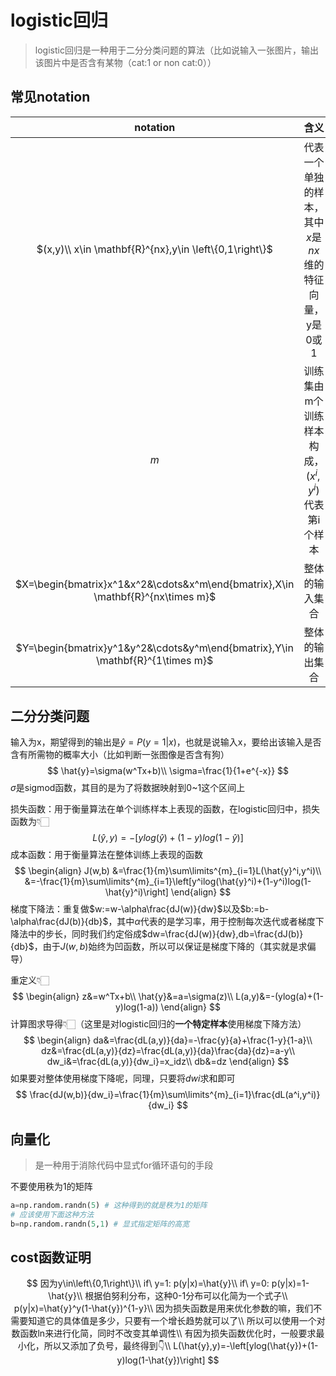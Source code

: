 # logistic回归

>   logistic回归是一种用于二分分类问题的算法（比如说输入一张图片，输出该图片中是否含有某物（cat:1 or non cat:0））

## 常见notation

|                           notation                           |                          含义                          |                        附加                         |
| :----------------------------------------------------------: | :----------------------------------------------------: | :-------------------------------------------------: |
|    $(x,y)\\ x\in \mathbf{R}^{nx},y\in \left\{0,1\right\}$    | 代表一个单独的样本，其中$x$是$nx$维的特征向量，y是0或1 |                                                     |
|                             $m$                              | 训练集由m个训练样本构成，$(x^{i},y^{i})$代表第i个样本  | 一般使用$m_{test}$表示测试集，$m_{train}$表示训练集 |
| $X=\begin{bmatrix}x^1&x^2&\cdots&x^m\end{bmatrix},X\in \mathbf{R}^{nx\times m}$ |                     整体的输入集合                     |                                                     |
| $Y=\begin{bmatrix}y^1&y^2&\cdots&y^m\end{bmatrix},Y\in \mathbf{R}^{1\times m}$ |                     整体的输出集合                     |                                                     |

## 二分分类问题

输入为x，期望得到的输出是$\hat{y}=P(y=1|x)$，也就是说输入x，要给出该输入是否含有所需物的概率大小（比如判断一张图像是否含有狗）
$$
\hat{y}=\sigma(w^Tx+b)\\
\sigma=\frac{1}{1+e^{-x}}
$$
$\sigma$是sigmod函数，其目的是为了将数据映射到0~1这个区间上

损失函数：用于衡量算法在单个训练样本上表现的函数，在logistic回归中，损失函数为👇🏻
$$
L(\hat{y},y)=-\left[ylog(\hat{y})+(1-y)log(1-\hat{y})\right]
$$
成本函数：用于衡量算法在整体训练上表现的函数
$$
\begin{align}
J(w,b)
&=\frac{1}{m}\sum\limits^{m}_{i=1}L(\hat{y}^i,y^i)\\
&=-\frac{1}{m}\sum\limits^{m}_{i=1}\left[y^ilog(\hat{y}^i)+(1-y^i)log(1-\hat{y}^i)\right]
\end{align} 
$$
梯度下降法：重复做$w:=w-\alpha\frac{dJ(w)}{dw}$以及$b:=b-\alpha\frac{dJ(b)}{db}$，其中$\alpha$代表的是学习率，用于控制每次迭代或者梯度下降法中的步长，同时我们约定俗成$dw=\frac{dJ(w)}{dw},db=\frac{dJ(b)}{db}$，由于$J(w,b)$始终为凹函数，所以可以保证是梯度下降的（其实就是求偏导）

重定义👇🏻
$$
\begin{align}
z&=w^Tx+b\\
\hat{y}&=a=\sigma(z)\\
L(a,y)&=-(ylog(a)+(1-y)log(1-a))
\end{align}
$$
  计算图求导得👇🏻（这里是对logistic回归的**一个特定样本**使用梯度下降方法）
$$
\begin{align}
da&=\frac{dL(a,y)}{da}=-\frac{y}{a}+\frac{1-y}{1-a}\\
dz&=\frac{dL(a,y)}{dz}=\frac{dL(a,y)}{da}\frac{da}{dz}=a-y\\
dw_i&=\frac{dL(a,y)}{dw_i}=x_idz\\
db&=dz
\end{align}
$$
如果要对整体使用梯度下降呢，同理，只要将$dwi$求和即可
$$
\frac{dJ(w,b)}{dw_i}=\frac{1}{m}\sum\limits^{m}_{i=1}\frac{dL(a^i,y^i)}{dw_i}
$$

## 向量化

>   是一种用于消除代码中显式for循环语句的手段

不要使用秩为1的矩阵

```python
a=np.random.randn(5) # 这种得到的就是秩为1的矩阵
# 应该使用下面这种方法
b=np.random.randn(5,1) # 显式指定矩阵的高宽
```

## cost函数证明

$$
因为y\in\left\{0,1\right\}\\
if\ y=1: p(y|x)=\hat{y}\\
if\ y=0: p(y|x)=1-\hat{y}\\
根据伯努利分布，这种0-1分布可以化简为一个式子\\ 
p(y|x)=\hat{y}^y(1-\hat{y})^{1-y}\\
因为损失函数是用来优化参数的嘛，我们不需要知道它的具体值是多少，只要有一个增长趋势就可以了\\ 所以可以使用一个对数函数ln来进行化简，同时不改变其单调性\\ 
有因为损失函数优化时，一般要求最小化，所以又添加了负号，最终得到👇\\
L(\hat{y},y)=-\left[ylog(\hat{y})+(1-y)log(1-\hat{y})\right]
$$


